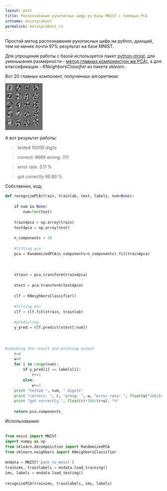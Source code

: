 ```yaml
---
layout: post
title: Распознавание рукописных цифр из базы MNIST с помощью PCA
intname: mnistpcaknn1
permalink: mnistpcaknn1_ru
---
```


Простой метод распознавания рукописных цифр на python, дающий, тем не менее почти 97% результат на базе MNIST.

Для упрощения работы с базой используется пакет [python-mnist](https://github.com/sorki/python-mnist/), для уменьшения размерности - [метод главных компонент(он же PCA)](https://ru.wikipedia.org/wiki/%D0%9C%D0%B5%D1%82%D0%BE%D0%B4_%D0%B3%D0%BB%D0%B0%D0%B2%D0%BD%D1%8B%D1%85_%D0%BA%D0%BE%D0%BC%D0%BF%D0%BE%D0%BD%D0%B5%D0%BD%D1%82), а для классификации - *KNeighborsClassifier* из пакета *sklearn*.

Вот 20 главных компонент, полученных алгоритмом:

![](https://github.com/vzaguskin/sampleprojects/blob/master/mnist_knn/testres/allpcas.jpg?raw=true)

А вот результат работы:

>tested  10000  digits

>correct:  9689 wrong:  311

>error rate:  3.11 %

>got correctly  96.89 %



Собственно, код:

```python
def recognizePCA(train, trainlab, test, labels, num=None):

    if num is None:
        num=len(test)

    train4pca = np.array(train)
    test4pca = np.array(test)

    n_components = 20

    #fitting pca
    pca = RandomizedPCA(n_components=n_components).fit(train4pca)



    xtrain = pca.transform(train4pca)

    xtest = pca.transform(test4pca)

    clf = KNeighborsClassifier()

    #fitting knn
    clf = clf.fit(xtrain, trainlab)

    #predicting
    y_pred = clf.predict(xtest[:num])



#checking the result and printing output
    r=0
    w=0
    for i in range(num):
        if y_pred[i] == labels[i]:
            r+=1
        else:
            w+=1
    print "tested ", num, " digits"
    print "correct: ", r, "wrong: ", w, "error rate: ", float(w)*100/(r+w), "%"
    print "got correctly ", float(r)*100/(r+w), "%"

    return pca.components_

```

Использование:

```python

from mnist import MNIST
import numpy as np
from sklearn.decomposition import RandomizedPCA
from sklearn.neighbors import KNeighborsClassifier

mndata = MNIST('path_to_mnist')
trainims, trainlabels = mndata.load_training()
ims, labels = mndata.load_testing()

recognizePCA(trainims, trainlabels, ims, labels)
```
